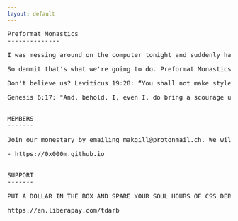 ```yaml
---
layout: default
---
```


<pre class="col">
Preformat Monastics
--------------

I was messing around on the computer tonight and suddenly had the idea to start a web design cult. But how to distinguish this cult from the other web design cults out there online? 1mb Club, 512kb Club, 250kb Club, XHMTL Luddites, and most recently the No CSS Club. I know! I'll be more radical than they are. Unfortunately, the most radical of them doesn't give me much left to work with except preformatted tags.

So dammit that's what we're going to do. Preformat Monastics is schismatic sect of the minimal web that thinks all other sects are cowardly compromisers and LARPERS probably controlled by Satan who only pretend to want a RETVRN to the golden age of the web. We teach that plain, completely unstyled TEXT is biblical and next to godliness, and that any comrpromise on this can only lead to an ever escalating cycle of web bloat.

Don't believe us? Leviticus 19:28: “You shall not make styles on your website...” Hithero mistranlated from the Hebrew as a prohibition against tattoos. 

Genesis 6:17: "And, behold, I, even I, do bring a scourage upon the internet, to destroy all websites which have HTML markup, styles and CSS...[and] every thing that [is] in on the web shall die."


MEMBERS
-------

Join our monestary by emailing makgill@protonmail.ch. We will list you as a member. Be be warned. Strict compliance must be observed. If the bulk of your website is not plain preformatted text, we will delist you.

- https://0x000m.github.io


SUPPORT
-------

PUT A DOLLAR IN THE BOX AND SPARE YOUR SOUL HOURS OF CSS DEBUG PURGATORY.

https://en.liberapay.com/tdarb
